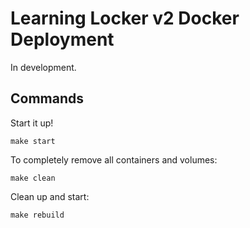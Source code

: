 # Learning Locker v2 Docker Deployment

In development.

## Commands

Start it up!

```
make start
```

To completely remove all containers and volumes:

```
make clean
```

Clean up and start:

```
make rebuild
```